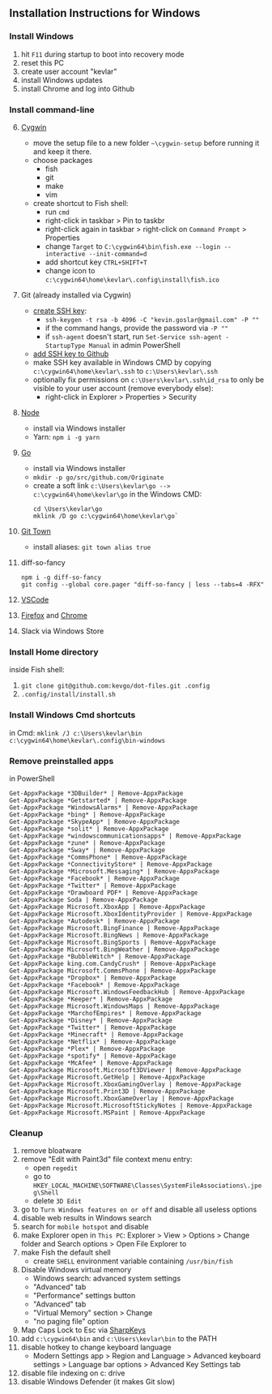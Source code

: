 ## Installation Instructions for Windows

### Install Windows

1. hit `F11` during startup to boot into recovery mode
1. reset this PC
1. create user account "kevlar"
1. install Windows updates
1. install Chrome and log into Github

### Install command-line

6. [Cygwin](https://www.cygwin.com)

   - move the setup file to a new folder `~\cygwin-setup` before running it and keep it there.
   - choose packages
     - fish
     - git
     - make
     - vim
   - create shortcut to Fish shell:
     - run `cmd`
     - right-click in taskbar > Pin to taskbr
     - right-click again in taskbar > right-click on `Command Prompt` > Properties
     - change `Target` to `C:\cygwin64\bin\fish.exe --login --interactive --init-command=d`
     - add shortcut key `CTRL+SHIFT+T`
     - change icon to `c:\cygwin64\home\kevlar\.config\install\fish.ico`

1. Git (already installed via Cygwin)
    - [create SSH key](https://help.github.com/articles/generating-a-new-ssh-key-and-adding-it-to-the-ssh-agent): 
      - `ssh-keygen -t rsa -b 4096 -C "kevin.goslar@gmail.com" -P ""`
      - if the command hangs, provide the password via `-P ""`
      - if `ssh-agent` doesn't start, run `Set-Service ssh-agent -StartupType Manual` in admin PowerShell
    - [add SSH key to Github](https://help.github.com/articles/adding-a-new-ssh-key-to-your-github-account)
    - make SSH key available in Windows CMD by copying `c:\cygwin64\home\kevlar\.ssh` to `c:\Users\kevlar\.ssh`
    - optionally fix permissions on `c:\Users\kevlar\.ssh\id_rsa` to only be visible to your user account (remove everybody else):
      - right-click in Explorer > Properties > Security 
1. [Node](https://nodejs.org/en/download)
    - install via Windows installer
    - Yarn: `npm i -g yarn`
1. [Go](https://golang.org/dl)
    - install via Windows installer
    - `mkdir -p go/src/github.com/Originate`
    - create a soft link `c:\Users\kevlar\go --> c:\cygwin64\home\kevlar\go` in the Windows CMD:
        ```
        cd \Users\kevlar\go
        mklink /D go c:\cygwin64\home\kevlar\go`
        ```
1. [Git Town](https://github.com/Originate/git-town)
    - install aliases: `git town alias true`
1. diff-so-fancy

    ```
    npm i -g diff-so-fancy
    git config --global core.pager "diff-so-fancy | less --tabs=4 -RFX"
    ```
1. [VSCode](../vscode/README.md)
1. [Firefox](https://www.mozilla.org/en-US/firefox/new) and [Chrome](https://www.google.com/chrome)
1. Slack via Windows Store


### Install Home directory

inside Fish shell:

1. `git clone git@github.com:kevgo/dot-files.git .config`
1. `.config/install/install.sh`

### Install Windows Cmd shortcuts

in Cmd: `mklink /J c:\Users\kevlar\bin c:\cygwin64\home\kevlar\.config\bin-windows`

### Remove preinstalled apps

in PowerShell

```
Get-AppxPackage *3DBuilder* | Remove-AppxPackage
Get-AppxPackage *Getstarted* | Remove-AppxPackage
Get-AppxPackage *WindowsAlarms* | Remove-AppxPackage
Get-AppxPackage *bing* | Remove-AppxPackage
Get-AppxPackage *SkypeApp* | Remove-AppxPackage
Get-AppxPackage *solit* | Remove-AppxPackage
Get-AppxPackage *windowscommunicationsapps* | Remove-AppxPackage
Get-AppxPackage *zune* | Remove-AppxPackage
Get-AppxPackage *Sway* | Remove-AppxPackage
Get-AppxPackage *CommsPhone* | Remove-AppxPackage
Get-AppxPackage *ConnectivityStore* | Remove-AppxPackage
Get-AppxPackage *Microsoft.Messaging* | Remove-AppxPackage
Get-AppxPackage *Facebook* | Remove-AppxPackage
Get-AppxPackage *Twitter* | Remove-AppxPackage
Get-AppxPackage *Drawboard PDF* | Remove-AppxPackage
Get-AppxPackage Soda | Remove-AppxPackage
Get-AppxPackage Microsoft.XboxApp | Remove-AppxPackage
Get-AppxPackage Microsoft.XboxIdentityProvider | Remove-AppxPackage
Get-AppxPackage *Autodesk* | Remove-AppxPackage
Get-AppxPackage Microsoft.BingFinance | Remove-AppxPackage
Get-AppxPackage Microsoft.BingNews | Remove-AppxPackage
Get-AppxPackage Microsoft.BingSports | Remove-AppxPackage
Get-AppxPackage Microsoft.BingWeather | Remove-AppxPackage
Get-AppxPackage *BubbleWitch* | Remove-AppxPackage
Get-AppxPackage king.com.CandyCrush* | Remove-AppxPackage
Get-AppxPackage Microsoft.CommsPhone | Remove-AppxPackage
Get-AppxPackage *Dropbox* | Remove-AppxPackage
Get-AppxPackage *Facebook* | Remove-AppxPackage
Get-AppxPackage Microsoft.WindowsFeedbackHub | Remove-AppxPackage
Get-AppxPackage *Keeper* | Remove-AppxPackage
Get-AppxPackage Microsoft.WindowsMaps | Remove-AppxPackage
Get-AppxPackage *MarchofEmpires* | Remove-AppxPackage
Get-AppxPackage *Disney* | Remove-AppxPackage
Get-AppxPackage *Twitter* | Remove-AppxPackage
Get-AppxPackage *Minecraft* | Remove-AppxPackage  
Get-AppxPackage *Netflix* | Remove-AppxPackage
Get-AppxPackage *Plex* | Remove-AppxPackage
Get-AppxPackage *spotify* | Remove-AppxPackage
Get-AppxPackage *McAfee* | Remove-AppxPackage
Get-AppxPackage Microsoft.Microsoft3DViewer | Remove-AppxPackage
Get-AppxPackage Microsoft.GetHelp | Remove-AppxPackage
Get-AppxPackage Microsoft.XboxGamingOverlay | Remove-AppxPackage
Get-AppxPackage Microsoft.Print3D | Remove-AppxPackage
Get-AppxPackage Microsoft.XboxGameOverlay | Remove-AppxPackage
Get-AppxPackage Microsoft.MicrosoftStickyNotes | Remove-AppxPackage
Get-AppxPackage Microsoft.MSPaint | Remove-AppxPackage
```

### Cleanup

1. remove bloatware
1. remove "Edit with Paint3d" file context menu entry:
   - open `regedit`
   - go to `HKEY_LOCAL_MACHINE\SOFTWARE\Classes\SystemFileAssociations\.jpeg\Shell`
   - delete `3D Edit`
1. go to `Turn Windows features on or off` and disable all useless options
1. disable web results in Windows search
1. search for `mobile hotspot` and disable
1. make Explorer open in `This PC`: Explorer > View > Options > Change folder and Search options > Open File Explorer to
1. make Fish the default shell
   - create `SHELL` environment variable containing `/usr/bin/fish`
1. Disable Windows virtual memory
   - Windows search: advanced system settings
   - "Advanced" tab
   - "Performance" settings button
   - "Advanced" tab
   - "Virtual Memory" section > Change
   - "no paging file" option
1. Map Caps Lock to Esc via [SharpKeys](https://github.com/randyrants/sharpkeys/releases)
1. add `c:\cygwin64\bin` and `c:\Users\kevlar\bin` to the PATH
1. disable hotkey to change keyboard language
   - Modern Settings app > Region and Language > Advanced keyboard settings > Language bar options > Advanced Key Settings tab
1. disable file indexing on c: drive
1. disable Windows Defender (it makes Git slow)
